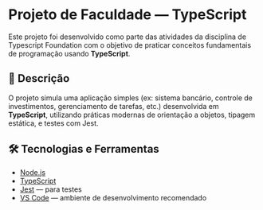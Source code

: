 # Projeto de Faculdade — TypeScript

Este projeto foi desenvolvido como parte das atividades da disciplina de Typescript Foundation com o objetivo de praticar conceitos fundamentais de programação usando **TypeScript**.

## 🧾 Descrição

O projeto simula uma aplicação simples (ex: sistema bancário, controle de investimentos, gerenciamento de tarefas, etc.) desenvolvida em **TypeScript**, utilizando práticas modernas de orientação a objetos, tipagem estática, e testes com Jest.

## 🛠️ Tecnologias e Ferramentas

- [Node.js](https://nodejs.org/)
- [TypeScript](https://www.typescriptlang.org/)
- [Jest](https://jestjs.io/) — para testes
- [VS Code](https://code.visualstudio.com/) — ambiente de desenvolvimento recomendado

